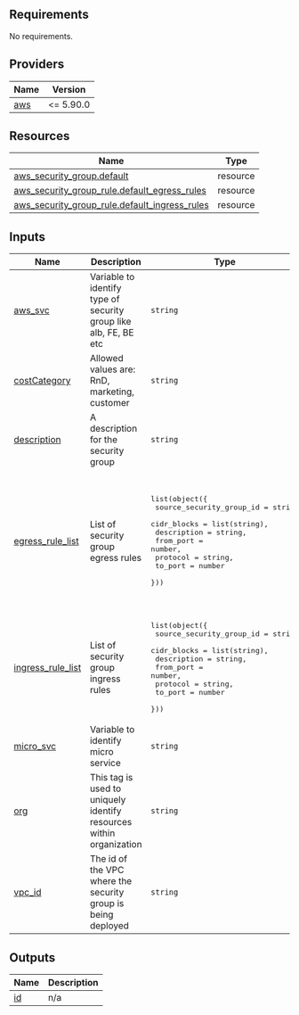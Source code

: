 <!-- BEGIN_TF_DOCS -->
## Requirements

No requirements.

## Providers

| Name | Version |
|------|---------|
| <a name="provider_aws"></a> [aws](#provider\_aws) | <= 5.90.0 |



## Resources

| Name | Type |
|------|------|
| [aws_security_group.default](https://registry.terraform.io/providers/hashicorp/aws/latest/docs/resources/security_group) | resource |
| [aws_security_group_rule.default_egress_rules](https://registry.terraform.io/providers/hashicorp/aws/latest/docs/resources/security_group_rule) | resource |
| [aws_security_group_rule.default_ingress_rules](https://registry.terraform.io/providers/hashicorp/aws/latest/docs/resources/security_group_rule) | resource |

## Inputs

| Name | Description | Type | Default | Required |
|------|-------------|------|---------|:--------:|
| <a name="input_aws_svc"></a> [aws\_svc](#input\_aws\_svc) | Variable to identify type of security group like alb, FE, BE etc | `string` | n/a | yes |
| <a name="input_costCategory"></a> [costCategory](#input\_costCategory) | Allowed values are: RnD, marketing, customer | `string` | `"marketing"` | no |
| <a name="input_description"></a> [description](#input\_description) | A description for the security group | `string` | `"Security group created by terraform"` | no |
| <a name="input_egress_rule_list"></a> [egress\_rule\_list](#input\_egress\_rule\_list) | List of security group egress rules | <pre>list(object({<br/>    source_security_group_id = string<br/>    cidr_blocks              = list(string),<br/>    description              = string,<br/>    from_port                = number,<br/>    protocol                 = string,<br/>    to_port                  = number<br/>  }))</pre> | <pre>[<br/>  {<br/>    "cidr_blocks": [<br/>      "0.0.0.0/0"<br/>    ],<br/>    "description": "Default egress rule",<br/>    "from_port": 0,<br/>    "protocol": "all",<br/>    "source_security_group_id": null,<br/>    "to_port": 65535<br/>  }<br/>]</pre> | no |
| <a name="input_ingress_rule_list"></a> [ingress\_rule\_list](#input\_ingress\_rule\_list) | List of security group ingress rules | <pre>list(object({<br/>    source_security_group_id = string<br/>    cidr_blocks              = list(string),<br/>    description              = string,<br/>    from_port                = number,<br/>    protocol                 = string,<br/>    to_port                  = number<br/>  }))</pre> | `[]` | no |
| <a name="input_micro_svc"></a> [micro\_svc](#input\_micro\_svc) | Variable to identify micro service | `string` | n/a | yes |
| <a name="input_org"></a> [org](#input\_org) | This tag is used to uniquely identify resources within organization | `string` | n/a | yes |
| <a name="input_vpc_id"></a> [vpc\_id](#input\_vpc\_id) | The id of the VPC where the security group is being deployed | `string` | n/a | yes |

## Outputs

| Name | Description |
|------|-------------|
| <a name="output_id"></a> [id](#output\_id) | n/a |
<!-- END_TF_DOCS -->
